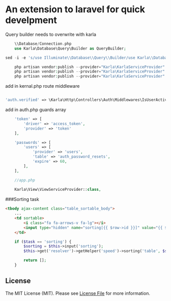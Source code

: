 # An extension to laravel for quick develpment

Query builder needs to overwrite with karla

```php
    \\Database/Connection.php
    use Karla\Database\Query\Builder as QueryBuilder;

sed -i -e 's/use Illuminate\\Database\\Query\\Builder/use Karla\\Database\\Query\\Builder/g' vendor/laravel/framework/src/Illuminate/Database/Connection.php

```

```php
    php artisan vendor:publish --provider="Karla\KarlaServiceProvider" --tag="config"
    php artisan vendor:publish --provider="Karla\KarlaServiceProvider" --tag="assets"
    php artisan vendor:publish --provider="Karla\KarlaServiceProvider" --tag="views"
```

add in kernal.php route middleware
```php

'auth.verified' => \Karla\Http\Controllers\Auth\Middlewares\IsUserActivate::class,
```

add in auth.php guards array
```php
    'token' => [
        'driver' => 'access_token',
        'provider' => 'token'
    ],
```

```php
    'passwords' => [
        'users' => [
            'provider' => 'users',
            'table' => 'auth_password_resets',
            'expire' => 60,
        ],
    ],
```

```php
    //app.php
    
    Karla\View\ViewServiceProvider::class,
```

###Sorting task

```html
<tbody ajax-content class="table_sortable_body">
    ...
    <td sortable>
        <i class="fa fa-arrows-v fa-lg"></i>
        <input type="hidden" name="sorting[{{ $row->id }}]" value="{{ $row->ordering }}">
    </td>
```

```php
    if ($task == 'sorting') {
        $sorting = $this->input('sorting');
        $this->get('resolver')->getHelper('speed')->sorting('table', $sorting, 'id');

        return [];
    }
```

## License

The MIT License (MIT). Please see [License File](LICENSE.md) for more information.